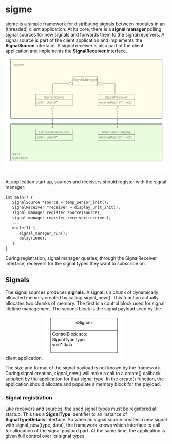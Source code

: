 # sigme
sigme is a simple framework for distributing signals between modules in an (threaded) client application. At its core, there is a **signal manager** polling signal sources for new signals and forwards them to the signal receivers. A signal source is part of the client application and implements the **SignalSource** interface. A signal receiver is also part of the client application and implements the **SignalReceiver** interface. 
![overview](/doc/overview.png)

At application start up, sources and receivers should register with the signal manager:
```
int main() {
   SignalSource *source = temp_sensor_init();
   SignalReceiver *receiver = display_unit_init();
   signal_manager_register_source(source);
   signal_manager_register_receiver(receiver);
   ...
   while(1) {
      signal_manager_run();
      delay(1000);
   }
}
```
During registration, signal manager queries, through the SignalReceiver interface, receivers for the signal types they want to subscribe on.
## Signals
The signal sources produces **signals**. A signal is a chunk of dynamically allocated memory created by calling signal_new(). This function actually allocates two chunks of memory. The first is a control block used for signal lifetime management. The second block is the signal payload seen by the client application. 
![signal](/doc/signal.png)

The size and format of the signal payload is not known by the framework. During signal creation, signal_new() will make a call to a create() callback supplied by the application for that signal type. In the create() function, the application should allocate and populate a memory block for the payload.

### Signal registration
Like receivers and sources, the used signal types must be registered at startup. This ties a **SignalType** identifier to an instance of **SignalTypeDetails** interface. So when an signal source creates a new signal with signal_new(type, data), the framework knows which interface to call for allocation of the signal payload part. At the same time, the application is given full control over its signal types.
